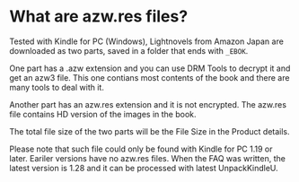 # What are azw.res files?

Tested with Kindle for PC (Windows), Lightnovels from Amazon Japan are downloaded as two parts, saved in a folder that ends with ```_EBOK```. 

One part has a .azw extension and you can use DRM Tools to decrypt it and get an azw3 file. This one contians most contents of the book and there are many tools to deal with it.

Another part has an azw.res extension and it is not encrypted. The azw.res file contains HD version of the images in the book. 

The total file size of the two parts will be the File Size in the Product details.

Please note that such file could only be found with Kindle for PC 1.19 or later. Eariler versions have no azw.res files. When the FAQ was written, the latest version is 1.28 and it can be processed with latest UnpackKindleU.
